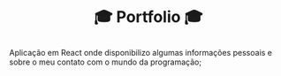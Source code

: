 # <p align="center">:mortar_board: Portfolio :mortar_board: </p>

Aplicação em React onde disponibilizo algumas informações pessoais e sobre o meu contato com o mundo da programação;
